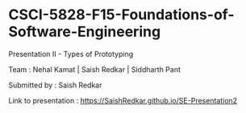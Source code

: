# CSCI-5828-F15-Foundations-of-Software-Engineering
Presentation II - Types of Prototyping

Team : Nehal Kamat | Saish Redkar | Siddharth Pant

Submitted by : Saish Redkar

Link to presentation : https://SaishRedkar.github.io/SE-Presentation2
